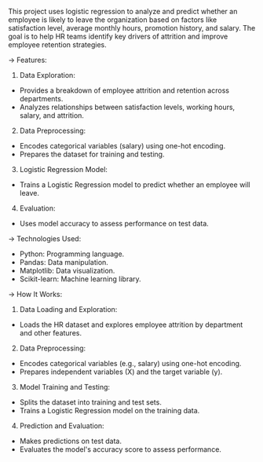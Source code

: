 This project uses logistic regression to analyze and predict whether an employee is likely to leave the organization based on factors like satisfaction level, average monthly hours, promotion history, and salary. The goal is to help HR teams identify key drivers of attrition and improve employee retention strategies.

-> Features:

1. Data Exploration:
- Provides a breakdown of employee attrition and retention across departments.
- Analyzes relationships between satisfaction levels, working hours, salary, and attrition.
  
2. Data Preprocessing:
- Encodes categorical variables (salary) using one-hot encoding.
- Prepares the dataset for training and testing.
  
3. Logistic Regression Model:
- Trains a Logistic Regression model to predict whether an employee will leave.
  
4. Evaluation:
- Uses model accuracy to assess performance on test data.

-> Technologies Used:

- Python: Programming language.
- Pandas: Data manipulation.
- Matplotlib: Data visualization.
- Scikit-learn: Machine learning library.

-> How It Works:

1. Data Loading and Exploration:
- Loads the HR dataset and explores employee attrition by department and other features.
  
2. Data Preprocessing:
- Encodes categorical variables (e.g., salary) using one-hot encoding.
- Prepares independent variables (X) and the target variable (y).
  
3. Model Training and Testing:
- Splits the dataset into training and test sets.
- Trains a Logistic Regression model on the training data.
  
4. Prediction and Evaluation:
- Makes predictions on test data.
- Evaluates the model's accuracy score to assess performance.

